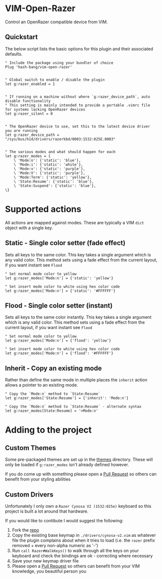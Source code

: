 VIM-Open-Razer
==============
Control an OpenRazer compatible device from VIM.


Quickstart
----------
The below script lists the basic options for this plugin and their associated defaults.


```vimscript
" Include the package using your bundler of choice
Plug 'hash-bang/vim-open-razer'


" Global switch to enable / disable the plugin
let g:razer_enabled = 1


" If running on a machine without where `g:razer_device_path`, auto disable functionality
" This setting is mainly intended to provide a portable .vimrc file for systems lacking OpenRazer devices
let g:razer_silent = 0


" The OpenRazer device to use, set this to the latest device driver you are running
let g:razer_device_path = "/sys/bus/hid/drivers/razerkbd/0003:1532:025E.0003"


" The various modes and what should happen for each
let g:razer_modes = {
	\ 'Mode:n': {'static': 'blue'},
	\ 'Mode:i': {'static': 'white'},
	\ 'Mode:v': {'static': 'purple'},
	\ 'Mode:V': {'static': 'purple'},
	\ 'Mode:Term': {'static': 'yellow'},
	\ 'State:Resume': {'static': 'blue'},
	\ 'State:Suspend': {'static': 'blue'},
\}
```

Supported actions
=================
All actions are mapped against modes. These are typically a VIM `dict` object with a single key.


Static - Single color setter (fade effect)
------------------------------------------
Sets all keys to the same color.
This key takes a single argument which is any valid color.
This method sets using a fade effect from the current layout, if you want instant see `Flood`

```vimscript
" Set normal mode color to yellow
let g:razer_modes['Mode:n'] = {'static': 'yellow'}

" Set insert mode color to white using hex color code
let g:razer_modes['Mode:n'] = {'static': '#FFFFFF'}
```


Flood - Single color setter (instant)
-------------------------------------
Sets all keys to the same color instantly.
This key takes a single argument which is any valid color.
This method sets using a fade effect from the current layout, if you want instant see `Flood`

```vimscript
" Set normal mode color to yellow
let g:razer_modes['Mode:n'] = {'flood': 'yellow'}

" Set insert mode color to white using hex color code
let g:razer_modes['Mode:n'] = {'flood': '#FFFFFF'}
```

Inherit - Copy an existing mode
-------------------------------
Rather than define the same mode in multiple places the `inherit` action allows a pointer to an existing mode.

```vimscript
" Copy the `Mode:n` method to `State:Resume`
let g:razer_modes['State:Resume'] = {'inherit': 'Mode:n'}

" Copy the `Mode:n` method to `State:Resume` - alternate syntax
let g:razer_modes[State:Resume] = '>Mode:n'
```



Adding to the project
=====================


Custom Themes
-------------
Some pre-packaged themes are set up in the [themes](./themes) directory. These will only be loaded if `g:razer_modes` isn't already defined however.

If you do come up with something please open a [Pull Request](https://github.com/hash-bang/vim-open-razer/pulls) so others can benefit from your styling abilities


Custom Drivers
--------------
Unfortunately I only own a `Razer Cynosa V2 (1532:025e)` keyboard so this project is built a lot around that hardware.

If you would like to contibute I would suggest the following:

1. Fork the [repo](https://github.com/hash-bang/vim-open-razer)
2. Copy the existing base keymap in `./drivers/cynosa-v2.vim` as whatever file the plugin complains about when it tries to load (i.e. the `razer` prefix removed + every non-alpha numeric as '-')
3. Run `call Razer#WalkKeys()` to walk through all the keys on your keyboard and check the bindings are ok - correcting where necessary
4. Save your new keymap driver file
5. Please open a [Pull Request](https://github.com/hash-bang/vim-open-razer/pulls) so others can benefit from your VIM knowledge, you beautiful person you
